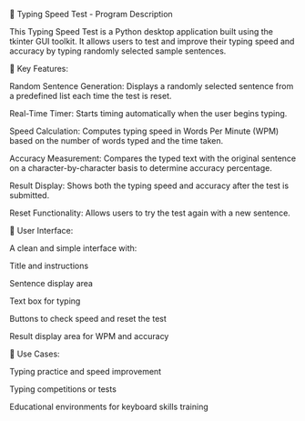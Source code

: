 📝 Typing Speed Test - Program Description

This Typing Speed Test is a Python desktop application built using the tkinter GUI toolkit. It allows users to test and improve their typing speed and accuracy by typing randomly selected sample sentences.

🔹 Key Features:

Random Sentence Generation: Displays a randomly selected sentence from a predefined list each time the test is reset.

Real-Time Timer: Starts timing automatically when the user begins typing.

Speed Calculation: Computes typing speed in Words Per Minute (WPM) based on the number of words typed and the time taken.

Accuracy Measurement: Compares the typed text with the original sentence on a character-by-character basis to determine accuracy percentage.

Result Display: Shows both the typing speed and accuracy after the test is submitted.

Reset Functionality: Allows users to try the test again with a new sentence.

🔹 User Interface:

A clean and simple interface with:

Title and instructions

Sentence display area

Text box for typing

Buttons to check speed and reset the test

Result display area for WPM and accuracy

🔹 Use Cases:

Typing practice and speed improvement

Typing competitions or tests

Educational environments for keyboard skills training
